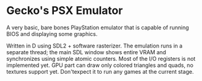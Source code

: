 # Gecko's PSX Emulator

A very basic, bare bones PlayStation emulator that is capable of running BIOS and displaying some graphics. 

Written in D using SDL2 + software rasterizer. The emulation runs in a separate thread; the main SDL window shows entire VRAM and synchronizes using simple atomic counters. Most of the I/O registers is not implemented yet. GPU part can draw only colored triangles and quads, no textures support yet. Don'texpect it to run any games at the current stage.
